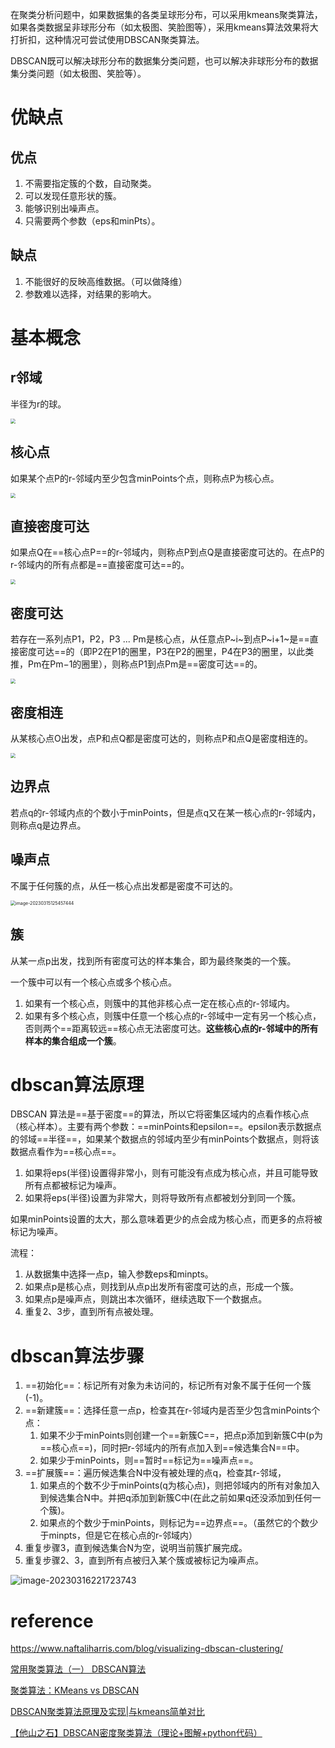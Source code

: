 



在聚类分析问题中，如果数据集的各类呈球形分布，可以采用kmeans聚类算法，如果各类数据呈非球形分布（如太极图、笑脸图等），采用kmeans算法效果将大打折扣，这种情况可尝试使用DBSCAN聚类算法。

DBSCAN既可以解决球形分布的数据集分类问题，也可以解决非球形分布的数据集分类问题（如太极图、笑脸等）。

# 优缺点

## 优点

1. 不需要指定簇的个数，自动聚类。
2. 可以发现任意形状的簇。
3. 能够识别出噪声点。
4. 只需要两个参数（eps和minPts）。

## 缺点

1. 不能很好的反映高维数据。（可以做降维）
2. 参数难以选择，对结果的影响大。

# 基本概念

## r邻域

半径为r的球。

<img src="image/v2-6d3f634b73af64ba63d21f3c1b502577_r.jpg" style="zoom:50%;" />

## 核心点

如果某个点P的r-邻域内至少包含minPoints个点，则称点P为核心点。

<img src="image/1.jpg" style="zoom:50%;" />

## 直接密度可达

如果点Q在==核心点P==的r-邻域内，则称点P到点Q是直接密度可达的。在点P的r-邻域内的所有点都是==直接密度可达==的。

<img src="image/1.jpg" style="zoom:50%;" />

## 密度可达

若存在一系列点P1，P2，P3 ... Pm是核心点，从任意点P~i~到点P~i+1~是==直接密度可达==的（即P2在P1的圈里，P3在P2的圈里，P4在P3的圈里，以此类推，Pm在Pm−1的圈里），则称点P1到点Pm是==密度可达==的。

<img src="image/v2-5ee308b9e5dd4d7a9581c86d732314b6_r.jpg" style="zoom:50%;" />

## 密度相连

从某核心点O出发，点P和点Q都是密度可达的，则称点P和点Q是密度相连的。

<img src="image/v2-ac3601f3a78ac61be66d1c4818df806c_r.jpg" style="zoom:50%;" />

## 边界点

若点q的r-邻域内点的个数小于minPoints，但是点q又在某一核心点的r-邻域内，则称点q是边界点。

## 噪声点

不属于任何簇的点，从任一核心点出发都是密度不可达的。

<img src="image/image-20230315125457444.png" alt="image-20230315125457444" style="zoom:50%;" />

## 簇

从某一点p出发，找到所有密度可达的样本集合，即为最终聚类的一个簇。

一个簇中可以有一个核心点或多个核心点。

1. 如果有一个核心点，则簇中的其他非核心点一定在核心点的r-邻域内。
2. 如果有多个核心点，则簇中任意一个核心点的r-邻域中一定有另一个核心点，否则两个==距离较远==核心点无法密度可达。**这些核心点的r-邻域中的所有样本的集合组成一个簇**。



# dbscan算法原理

DBSCAN 算法是==基于密度==的算法，所以它将密集区域内的点看作核心点（核心样本）。主要有两个参数：==minPoints和epsilon==。epsilon表示数据点的邻域==半径==，如果某个数据点的邻域内至少有minPoints个数据点，则将该数据点看作为==核心点==。

1. 如果将eps(半径)设置得非常小，则有可能没有点成为核心点，并且可能导致所有点都被标记为噪声。
2. 如果将eps(半径)设置为非常大，则将导致所有点都被划分到同一个簇。

如果minPoints设置的太大，那么意味着更少的点会成为核心点，而更多的点将被标记为噪声。

流程：

1. 从数据集中选择一点p，输入参数eps和minpts。
2. 如果点p是核心点，则找到从点p出发所有密度可达的点，形成一个簇。
3. 如果点p是噪声点，则跳出本次循环，继续选取下一个数据点。
4. 重复2、3步，直到所有点被处理。

# dbscan算法步骤

1. ==初始化==：标记所有对象为未访问的，标记所有对象不属于任何一个簇(-1)。
2. ==新建簇==：选择任意一点p，检查其在r-邻域内是否至少包含minPoints个点：
   1. 如果不少于minPoints则创建一个==新簇C==，把点p添加到新簇C中(p为==核心点==)，同时把r-邻域内的所有点加入到==候选集合N==中。
   2. 如果少于minPoints，则==暂时==标记为==噪声点==。
3. ==扩展簇==：遍历候选集合N中没有被处理的点q，检查其r-邻域，
   1. 如果点的个数不少于minPoints(q为核心点)，则把邻域内的所有对象加入到候选集合N中。并把q添加到新簇C中(在此之前如果q还没添加到任何一个簇)。
   2. 如果点的个数少于minPoints，则标记为==边界点==。（虽然它的个数少于minpts，但是它在核心点的r-邻域内）
4. 重复步骤3，直到候选集合N为空，说明当前簇扩展完成。
5. 重复步骤2、3，直到所有点被归入某个簇或被标记为噪声点。



![image-20230316221723743](image/image-20230316221723743.png)

# reference

https://www.naftaliharris.com/blog/visualizing-dbscan-clustering/

[常用聚类算法（一） DBSCAN算法](https://www.bbsmax.com/A/6pdDmYgKzw/)

[聚类算法：KMeans vs DBSCAN](https://zhuanlan.zhihu.com/p/94022640)

[DBSCAN聚类算法原理及实现|与kmeans简单对比](https://zhuanlan.zhihu.com/p/459927289)

[【他山之石】DBSCAN密度聚类算法（理论+图解+python代码）](https://mp.weixin.qq.com/s?__biz=MzAxMDcyOTQxNA==&mid=2649893103&idx=2&sn=d5066b90962c6c26142a46383d14cc6e&chksm=834d6a46b43ae3501b64806dcd192d6c0a1db55f66c568d47fa73821ba931633845f5d075cb3&scene=27)